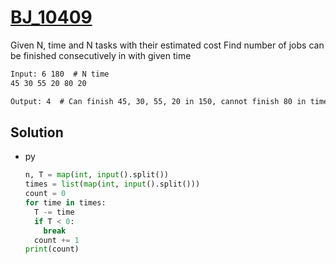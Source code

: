 # [BJ_10409](https://acmicpc.net/problem/10409)

Given N, time and N tasks with their estimated cost
Find number of jobs can be finished consecutively in with given time

```txt
Input: 6 180  # N time
45 30 55 20 80 20

Output: 4  # Can finish 45, 30, 55, 20 in 150, cannot finish 80 in time
```

## Solution

* py

  ```py
  n, T = map(int, input().split())
  times = list(map(int, input().split()))
  count = 0
  for time in times:
    T -= time
    if T < 0:
      break
    count += 1
  print(count)
  ```
